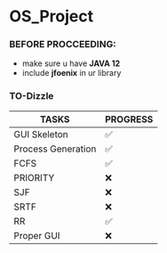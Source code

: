 # OS_Project

### BEFORE PROCCEEDING:
* make sure u have **JAVA 12**
* include **jfoenix** in ur library

### TO-Dizzle
TASKS | PROGRESS
-|-
GUI Skeleton | ✅
Process Generation | ✅
FCFS | ✅
PRIORITY | ❌
SJF | ❌
SRTF | ❌
RR | ✅
Proper GUI | ❌
